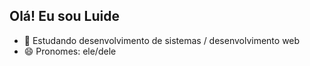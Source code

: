 ## Olá! Eu sou Luide

- 🌱 Estudando desenvolvimento de sistemas / desenvolvimento web
- 😄 Pronomes: ele/dele
